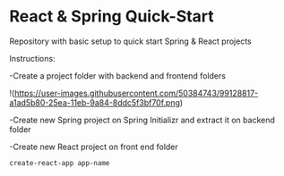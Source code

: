 # React & Spring Quick-Start

Repository with basic setup to quick start Spring & React projects

Instructions:

-Create a project folder with backend and frontend folders

!(https://user-images.githubusercontent.com/50384743/99128817-a1ad5b80-25ea-11eb-9a84-8ddc5f3bf70f.png)

-Create new Spring project on Spring Initializr and extract it on backend folder

-Create new React project on front end folder

```
create-react-app app-name
```
